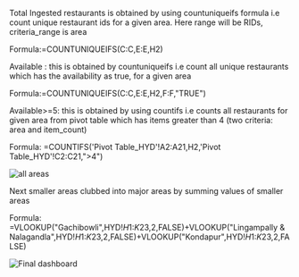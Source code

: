 Total Ingested restaurants is obtained by using countuniqueifs formula i.e count unique restaurant ids for a given area. Here range will be RIDs, criteria_range is area

Formula:=COUNTUNIQUEIFS(C:C,E:E,H2)

Available : this is obtained by countuniqueifs i.e count all unique restaurants which has the availability as true, for a given area

Formula:=COUNTUNIQUEIFS(C:C,E:E,H2,F:F,"TRUE")

Available>=5: this is obtained by using countifs i.e counts all restaurants for given area from pivot table which has items greater than 4 (two criteria: area and item_count)

Formula: =COUNTIFS('Pivot Table_HYD'!A2:A21,H2,'Pivot Table_HYD'!C2:C21,">4")

![all areas](https://user-images.githubusercontent.com/53168269/132200506-1facdbf8-7b16-4441-9d27-7d0e97152173.JPG)

Next smaller areas clubbed into major areas by summing values of smaller areas

Formula: =VLOOKUP("Gachibowli",HYD!$H$1:$K$23,2,FALSE)+VLOOKUP("Lingampally & Nalagandla",HYD!$H$1:$K$23,2,FALSE)+VLOOKUP("Kondapur",HYD!$H$1:$K$23,2,FALSE)

![Final dashboard](https://user-images.githubusercontent.com/53168269/132201147-50516da0-a6e7-45f6-a640-3fa0e64f44e1.JPG)
